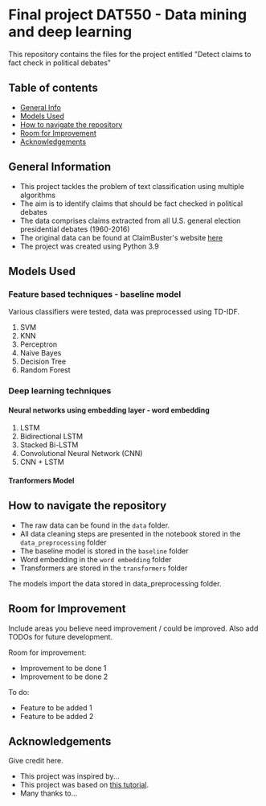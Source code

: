 # Final project DAT550 - Data mining and deep learning 

This repository contains the files for the project entitled "Detect claims to fact check in political debates"

## Table of contents


* [General Info](#general-information)
* [Models Used](#models-used)
* [How to navigate the repository](#how-to-navigate-the-repository)
* [Room for Improvement](#room-for-improvement)
* [Acknowledgements](#acknowledgements)


## General Information
- This project tackles the problem of text classification using multiple algorithms
- The aim is to identify claims that should be fact checked in political debates
- The data comprises claims extracted from all U.S. general election presidential debates (1960-2016)
- The original data can be found at ClaimBuster's website [here](https://zenodo.org/record/3609356)
- The project was created using Python 3.9


## Models Used

### Feature based techniques - baseline model
Various classifiers were tested, data was preprocessed using TD-IDF.

1. SVM
2. KNN
3. Perceptron
4. Naive Bayes
5. Decision Tree 
5. Random Forest


### Deep learning techniques

#### Neural networks using embedding layer - word embedding
1. LSTM
2. Bidirectional LSTM
3. Stacked Bi-LSTM
4. Convolutional Neural Network (CNN)
5. CNN + LSTM

#### Tranformers Model


## How to navigate the repository
- The raw data can be found in the `data` folder. 
- All data cleaning steps are presented in the notebook stored in the `data_preprocessing` folder
- The baseline model is stored in the `baseline` folder
- Word embedding in the `word embedding` folder 
- Transformers are stored in the `transformers` folder

The models import the data stored in data_preprocessing folder.


## Room for Improvement
Include areas you believe need improvement / could be improved. Also add TODOs for future development.

Room for improvement:
- Improvement to be done 1
- Improvement to be done 2

To do:
- Feature to be added 1
- Feature to be added 2


## Acknowledgements
Give credit here.
- This project was inspired by...
- This project was based on [this tutorial](https://www.example.com).
- Many thanks to...


